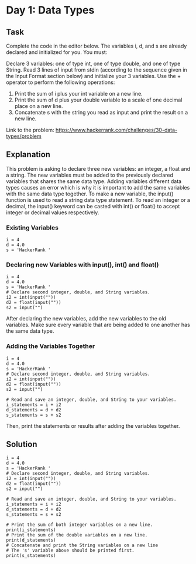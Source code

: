 # Day 1: Data Types
## Task
Complete the code in the editor below. The variables i, d, and s are already declared and initialized for you. You must:

Declare 3 variables: one of type int, one of type double, and one of type String.
Read 3 lines of input from stdin (according to the sequence given in the Input Format section below) and initialize your 3 variables.
Use the + operator to perform the following operations:
1. Print the sum of i plus your int variable on a new line.
2. Print the sum of d plus your double variable to a scale of one decimal place on a new line.
3. Concatenate s with the string you read as input and print the result on a new line.

Link to the problem: https://www.hackerrank.com/challenges/30-data-types/problem

## Explanation
This problem is asking to declare three new variables: an integer, a float and a string. The new variables must be added to the previously declared variables that shares the same data type. Adding variables different data types causes an error which is why it is important to add the same variables with the same data type together. To make a new variable, the input() function is used to read a string data type statement. To read an integer or a decimal, the input() keyword can be casted with int() or float() to accept integer or decimal values respectively.
### Existing Variables
```
i = 4
d = 4.0
s = 'HackerRank '
```
### Declaring new Variables with input(), int() and float()
```
i = 4
d = 4.0
s = 'HackerRank '
# Declare second integer, double, and String variables.
i2 = int(input(""))
d2 = float(input(""))
s2 = input("")
```
After declaring the new variables, add the new variables to the old variables. Make sure every variable that are being added to one another has the same data type.

### Adding the Variables Together
```
i = 4
d = 4.0
s = 'HackerRank '
# Declare second integer, double, and String variables.
i2 = int(input(""))
d2 = float(input(""))
s2 = input("")

# Read and save an integer, double, and String to your variables.
i_statements = i + i2
d_statements = d + d2
s_statements = s + s2
```
Then, print the statements or results after adding the variables together.

## Solution
```
i = 4
d = 4.0
s = 'HackerRank '
# Declare second integer, double, and String variables.
i2 = int(input(""))
d2 = float(input(""))
s2 = input("")

# Read and save an integer, double, and String to your variables.
i_statements = i + i2
d_statements = d + d2
s_statements = s + s2

# Print the sum of both integer variables on a new line.
print(i_statements)
# Print the sum of the double variables on a new line.
print(d_statements)
# Concatenate and print the String variables on a new line
# The 's' variable above should be printed first.
print(s_statements)
```
